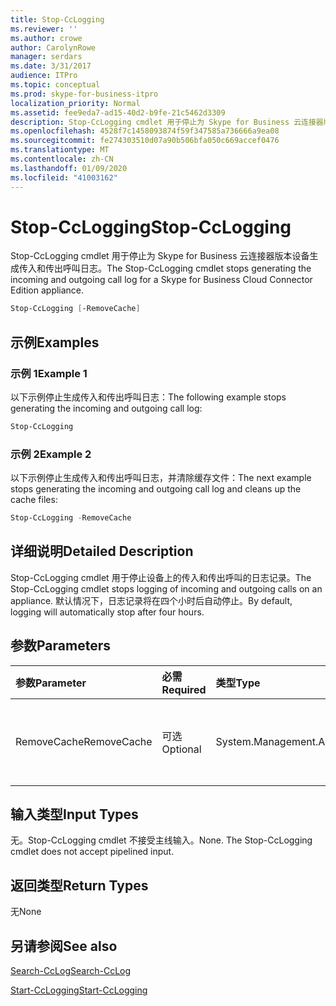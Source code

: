 ```yaml
---
title: Stop-CcLogging
ms.reviewer: ''
ms.author: crowe
author: CarolynRowe
manager: serdars
ms.date: 3/31/2017
audience: ITPro
ms.topic: conceptual
ms.prod: skype-for-business-itpro
localization_priority: Normal
ms.assetid: fee9eda7-ad15-40d2-b9fe-21c5462d3309
description: Stop-CcLogging cmdlet 用于停止为 Skype for Business 云连接器版本设备生成传入和传出呼叫日志。
ms.openlocfilehash: 4528f7c1458093874f59f347585a736666a9ea08
ms.sourcegitcommit: fe274303510d07a90b506bfa050c669accef0476
ms.translationtype: MT
ms.contentlocale: zh-CN
ms.lasthandoff: 01/09/2020
ms.locfileid: "41003162"
---
```

# <a name="stop-cclogging"></a><span data-ttu-id="029cf-103">Stop-CcLogging</span><span class="sxs-lookup"><span data-stu-id="029cf-103">Stop-CcLogging</span></span>
 
<span data-ttu-id="029cf-104">Stop-CcLogging cmdlet 用于停止为 Skype for Business 云连接器版本设备生成传入和传出呼叫日志。</span><span class="sxs-lookup"><span data-stu-id="029cf-104">The Stop-CcLogging cmdlet stops generating the incoming and outgoing call log for a Skype for Business Cloud Connector Edition appliance.</span></span>
  
```powershell
Stop-CcLogging [-RemoveCache]
```

## <a name="examples"></a><span data-ttu-id="029cf-105">示例</span><span class="sxs-lookup"><span data-stu-id="029cf-105">Examples</span></span>
<span data-ttu-id="029cf-106"><a name="Examples"> </a></span><span class="sxs-lookup"><span data-stu-id="029cf-106"></span></span>

### <a name="example-1"></a><span data-ttu-id="029cf-107">示例 1</span><span class="sxs-lookup"><span data-stu-id="029cf-107">Example 1</span></span>

<span data-ttu-id="029cf-108">以下示例停止生成传入和传出呼叫日志：</span><span class="sxs-lookup"><span data-stu-id="029cf-108">The following example stops generating the incoming and outgoing call log:</span></span> 
  
```powershell
Stop-CcLogging
```

### <a name="example-2"></a><span data-ttu-id="029cf-109">示例 2</span><span class="sxs-lookup"><span data-stu-id="029cf-109">Example 2</span></span>

<span data-ttu-id="029cf-110">以下示例停止生成传入和传出呼叫日志，并清除缓存文件：</span><span class="sxs-lookup"><span data-stu-id="029cf-110">The next example stops generating the incoming and outgoing call log and cleans up the cache files:</span></span>
  
```powershell
Stop-CcLogging -RemoveCache
```

## <a name="detailed-description"></a><span data-ttu-id="029cf-111">详细说明</span><span class="sxs-lookup"><span data-stu-id="029cf-111">Detailed Description</span></span>
<span data-ttu-id="029cf-112"><a name="DetailedDescription"> </a></span><span class="sxs-lookup"><span data-stu-id="029cf-112"></span></span>

<span data-ttu-id="029cf-113">Stop-CcLogging cmdlet 用于停止设备上的传入和传出呼叫的日志记录。</span><span class="sxs-lookup"><span data-stu-id="029cf-113">The Stop-CcLogging cmdlet stops logging of incoming and outgoing calls on an appliance.</span></span> <span data-ttu-id="029cf-114">默认情况下，日志记录将在四个小时后自动停止。</span><span class="sxs-lookup"><span data-stu-id="029cf-114">By default, logging will automatically stop after four hours.</span></span>
  
## <a name="parameters"></a><span data-ttu-id="029cf-115">参数</span><span class="sxs-lookup"><span data-stu-id="029cf-115">Parameters</span></span>
<span data-ttu-id="029cf-116"><a name="DetailedDescription"> </a></span><span class="sxs-lookup"><span data-stu-id="029cf-116"></span></span>

|<span data-ttu-id="029cf-117">**参数**</span><span class="sxs-lookup"><span data-stu-id="029cf-117">**Parameter**</span></span>|<span data-ttu-id="029cf-118">**必需**</span><span class="sxs-lookup"><span data-stu-id="029cf-118">**Required**</span></span>|<span data-ttu-id="029cf-119">**类型**</span><span class="sxs-lookup"><span data-stu-id="029cf-119">**Type**</span></span>|<span data-ttu-id="029cf-120">**说明**</span><span class="sxs-lookup"><span data-stu-id="029cf-120">**Description**</span></span>|
|:-----|:-----|:-----|:-----|
| <span data-ttu-id="029cf-121">RemoveCache</span><span class="sxs-lookup"><span data-stu-id="029cf-121">RemoveCache</span></span> <br/> | <span data-ttu-id="029cf-122">可选</span><span class="sxs-lookup"><span data-stu-id="029cf-122">Optional</span></span> <br/> | <span data-ttu-id="029cf-123">System.Management.Automation.SwitchParameter</span><span class="sxs-lookup"><span data-stu-id="029cf-123">System.Management.Automation.SwitchParameter</span></span> <br/> |<span data-ttu-id="029cf-124">删除日志记录缓存文件。</span><span class="sxs-lookup"><span data-stu-id="029cf-124">Removes the logging cache files.</span></span>  <br/> |
   
## <a name="input-types"></a><span data-ttu-id="029cf-125">输入类型</span><span class="sxs-lookup"><span data-stu-id="029cf-125">Input Types</span></span>
<span data-ttu-id="029cf-126"><a name="InputTypes"> </a></span><span class="sxs-lookup"><span data-stu-id="029cf-126"></span></span>

<span data-ttu-id="029cf-p102">无。Stop-CcLogging cmdlet 不接受主线输入。</span><span class="sxs-lookup"><span data-stu-id="029cf-p102">None. The Stop-CcLogging cmdlet does not accept pipelined input.</span></span>
  
## <a name="return-types"></a><span data-ttu-id="029cf-129">返回类型</span><span class="sxs-lookup"><span data-stu-id="029cf-129">Return Types</span></span>
<span data-ttu-id="029cf-130"><a name="ReturnTypes"> </a></span><span class="sxs-lookup"><span data-stu-id="029cf-130"></span></span>

<span data-ttu-id="029cf-131">无</span><span class="sxs-lookup"><span data-stu-id="029cf-131">None</span></span>
  
## <a name="see-also"></a><span data-ttu-id="029cf-132">另请参阅</span><span class="sxs-lookup"><span data-stu-id="029cf-132">See also</span></span>
<span data-ttu-id="029cf-133"><a name="ReturnTypes"> </a></span><span class="sxs-lookup"><span data-stu-id="029cf-133"></span></span>

[<span data-ttu-id="029cf-134">Search-CcLog</span><span class="sxs-lookup"><span data-stu-id="029cf-134">Search-CcLog</span></span>](search-cclog.md)
  
[<span data-ttu-id="029cf-135">Start-CcLogging</span><span class="sxs-lookup"><span data-stu-id="029cf-135">Start-CcLogging</span></span>](start-cclogging.md)
  

